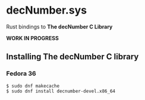 # decNumber.sys

Rust bindings to **The decNumber C Library**

**WORK IN PROGRESS**

## Installing The decNumber C library 

### Fedora 36

```shell
$ sudo dnf makecache
$ sudo dnf install decnumber-devel.x86_64 
```